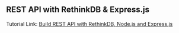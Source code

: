 ## REST API with RethinkDB & Express.js
Tutorial Link: [Build REST API with RethinkDB, Node.js and Express.js](https://www.mynotepaper.com/build-rest-api-with-rethinkdb-nodejs-and-expressjs)